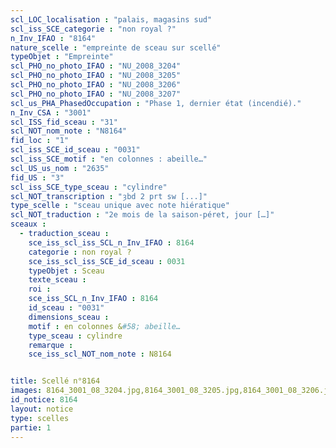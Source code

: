 ```yaml
---
scl_LOC_localisation : "palais, magasins sud"
scl_iss_SCE_categorie : "non royal ?"
n_Inv_IFAO : "8164"
nature_scelle : "empreinte de sceau sur scellé"
typeObjet : "Empreinte"
scl_PHO_no_photo_IFAO : "NU_2008_3204"
scl_PHO_no_photo_IFAO : "NU_2008_3205"
scl_PHO_no_photo_IFAO : "NU_2008_3206"
scl_PHO_no_photo_IFAO : "NU_2008_3207"
scl_us_PHA_PhasedOccupation : "Phase 1, dernier état (incendié)."
n_Inv_CSA : "3001"
scl_ISS_fid_sceau : "31"
scl_NOT_nom_note : "N8164"
fid_loc : "1"
scl_iss_SCE_id_sceau : "0031"
scl_iss_SCE_motif : "en colonnes : abeille…"
scl_US_us_nom : "2635"
fid_US : "3"
scl_iss_SCE_type_sceau : "cylindre"
scl_NOT_transcription : "ȝbd 2 prt sw [...]"
type_scelle : "sceau unique avec note hiératique"
scl_NOT_traduction : "2e mois de la saison-péret, jour […]"
sceaux :
  - traduction_sceau : 
    sce_iss_scl_iss_SCL_n_Inv_IFAO : 8164
    categorie : non royal ?
    sce_iss_scl_iss_SCE_id_sceau : 0031
    typeObjet : Sceau
    texte_sceau : 
    roi : 
    sce_iss_SCL_n_Inv_IFAO : 8164
    id_sceau : "0031"
    dimensions_sceau : 
    motif : en colonnes &#58; abeille…
    type_sceau : cylindre
    remarque : 
    sce_iss_scl_NOT_nom_note : N8164


title: Scellé n°8164
images: 8164_3001_08_3204.jpg,8164_3001_08_3205.jpg,8164_3001_08_3206.jpg,8164_3001_08_3207.jpg
id_notice: 8164
layout: notice
type: scelles
partie: 1
---
```


